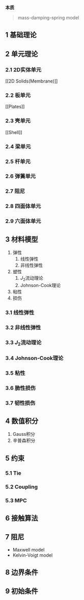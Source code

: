 **本质**
> mass-damping-spring model
## 1 基础理论
## 2 单元理论
### 2.1 2D实体单元
[[2D Solids(Membrane)]]

### 2.2 板单元
[[Plates]]

### 2.3 壳单元
[[Shell]]

### 2.4 梁单元
### 2.5 杆单元
### 2.6 弹簧单元
### 2.7 阻尼
### 2.8 四面体单元
### 2.9 六面体单元
## 3 材料模型

1. 弹性
	1. 线性弹性
	2. 非线性弹性
2. 塑性
	1. $J_{2}$流动理论
	2. Johnson-Cook理论
3. 粘性
4. 损伤

### 3.1 线性弹性
### 3.2 非线性弹性

### 3.3 $J_{2}$流动理论
### 3.4 Johnson-Cook理论
### 3.5 粘性
### 3.6 脆性损伤
### 3.7 韧性损伤
## 4 数值积分

1. Gauss积分
2. 辛普森积分

## 5 约束
### 5.1 Tie

### 5.2 Coupling
### 5.3 MPC
## 6 接触算法

## 7 阻尼
- Maxwell model
- Kelvin-Voigt model


## 8 边界条件

## 9 初始条件
